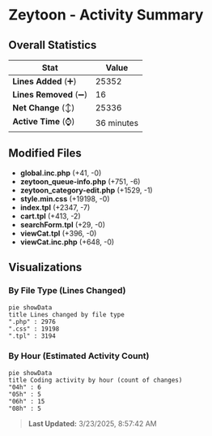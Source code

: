 # Zeytoon - Activity Summary 

## Overall Statistics

| Stat                   | Value                                                             |
| ---------------------- | ----------------------------------------------------------------- |
| **Lines Added** (➕)   | 25352                                          |
| **Lines Removed** (➖) | 16                                        |
| **Net Change** (↕)    | 25336                |
| **Active Time** (⌚)   | 36 minutes |


## Modified Files
- **global.inc.php** (+41, -0)
- **zeytoon_queue-info.php** (+751, -6)
- **zeytoon_category-edit.php** (+1529, -1)
- **style.min.css** (+19198, -0)
- **index.tpl** (+2347, -7)
- **cart.tpl** (+413, -2)
- **searchForm.tpl** (+29, -0)
- **viewCat.tpl** (+396, -0)
- **viewCat.inc.php** (+648, -0)

## Visualizations

### By File Type (Lines Changed)

```mermaid
pie showData
title Lines changed by file type
".php" : 2976
".css" : 19198
".tpl" : 3194
```

### By Hour (Estimated Activity Count)

```mermaid
pie showData
title Coding activity by hour (count of changes)
"04h" : 6
"05h" : 5
"06h" : 15
"08h" : 5
```


> **Last Updated:** 3/23/2025, 8:57:42 AM